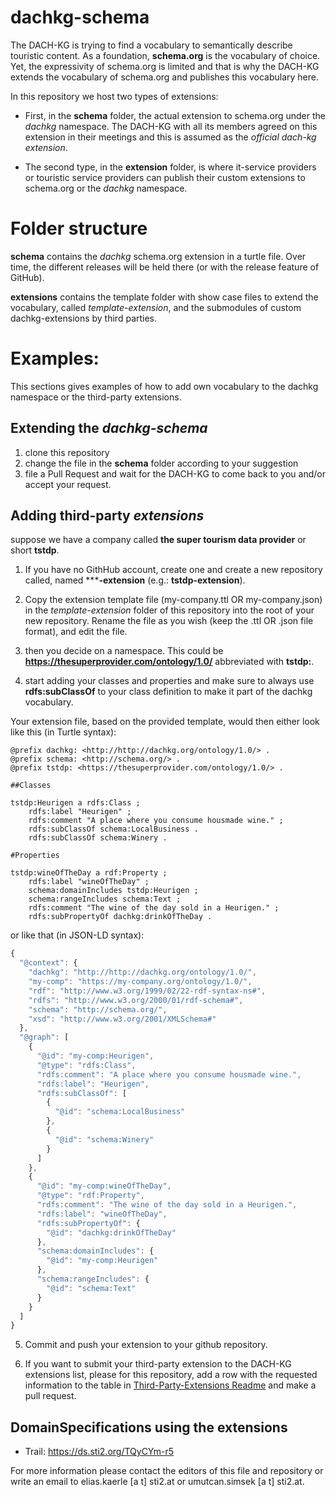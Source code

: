 # dachkg-schema

The DACH-KG is trying to find a vocabulary to semantically describe touristic content. As a foundation, **schema.org** is the vocabulary of choice. Yet, the expressivity of schema.org is limited and that is why the DACH-KG extends the vocabulary of schema.org and publishes this vocabulary here.

In this repository we host two types of extensions:

* First, in the **schema** folder, the actual extension to schema.org under the *dachkg* namespace. The DACH-KG with all its members agreed on this extension in their meetings and this is assumed as the *official dach-kg extension*.

* The second type, in the **extension** folder, is where it-service providers or touristic service providers can publish their custom extensions to schema.org or the *dachkg* namespace.

# Folder structure

**schema** contains the *dachkg* schema.org extension in a turtle file. Over time, the different releases will be held there (or with the release feature of GitHub).

**extensions** contains the template folder with show case files to extend the vocabulary, called *template-extension*, and the submodules of custom dachkg-extensions by third parties.

# Examples:

This sections gives examples of how to add own vocabulary to the dachkg namespace or the third-party extensions.

## Extending the *dachkg-schema*

1. clone this repository
2. change the file in the **schema** folder according to your suggestion
3. file a Pull Request and wait for the DACH-KG to come back to you and/or accept your request.

## Adding third-party *extensions*

suppose we have a company called **the super tourism data provider** or short **tstdp**.

1. If you have no GithHub account, create one and create a new repository called, named *****-extension** (e.g.: **tstdp-extension**).

2. Copy the extension template file (my-company.ttl OR my-company.json) in the *template-extension* folder of this repository into the root of your new repository. Rename the file as you wish (keep the .ttl OR .json file format), and edit the file.
3. then you decide on a namespace. This could be **https://thesuperprovider.com/ontology/1.0/** abbreviated with **tstdp:**.
4. start adding your classes and properties and make sure to always use **rdfs:subClassOf** to your class definition to make it part of the dachkg vocabulary.

Your extension file, based on the provided template, would then either look like this (in Turtle syntax):

```turtle
@prefix dachkg: <http://http://dachkg.org/ontology/1.0/> .
@prefix schema: <http://schema.org/> .
@prefix tstdp: <https://thesuperprovider.com/ontology/1.0/> .

##Classes

tstdp:Heurigen a rdfs:Class ;
    rdfs:label "Heurigen" ;
    rdfs:comment "A place where you consume housmade wine." ;
    rdfs:subClassOf schema:LocalBusiness .
    rdfs:subClassOf schema:Winery .

#Properties

tstdp:wineOfTheDay a rdf:Property ;
    rdfs:label "wineOfTheDay" ;
    schema:domainIncludes tstdp:Heurigen ;
    schema:rangeIncludes schema:Text ;
    rdfs:comment "The wine of the day sold in a Heurigen." ;
    rdfs:subPropertyOf dachkg:drinkOfTheDay .
```
or like that (in JSON-LD syntax):

```javascript
{
  "@context": {
    "dachkg": "http://http://dachkg.org/ontology/1.0/",
    "my-comp": "https://my-company.org/ontology/1.0/",
    "rdf": "http://www.w3.org/1999/02/22-rdf-syntax-ns#",
    "rdfs": "http://www.w3.org/2000/01/rdf-schema#",
    "schema": "http://schema.org/",
    "xsd": "http://www.w3.org/2001/XMLSchema#"
  },
  "@graph": [
    {
      "@id": "my-comp:Heurigen",
      "@type": "rdfs:Class",
      "rdfs:comment": "A place where you consume housmade wine.",
      "rdfs:label": "Heurigen",
      "rdfs:subClassOf": [
        {
          "@id": "schema:LocalBusiness"
        },
        {
          "@id": "schema:Winery"
        }
      ]
    },
    {
      "@id": "my-comp:wineOfTheDay",
      "@type": "rdf:Property",
      "rdfs:comment": "The wine of the day sold in a Heurigen.",
      "rdfs:label": "wineOfTheDay",
      "rdfs:subPropertyOf": {
        "@id": "dachkg:drinkOfTheDay"
      },
      "schema:domainIncludes": {
        "@id": "my-comp:Heurigen"
      },
      "schema:rangeIncludes": {
        "@id": "schema:Text"
      }
    }
  ]
}
```

5. Commit and push your extension to your github repository.

6. If you want to submit your third-party extension to the DACH-KG extensions list, please for this repository, add a row with the requested information to the table in [Third-Party-Extensions Readme](extensions/README.md) and make a pull request.

## DomainSpecifications using the extensions

* Trail: https://ds.sti2.org/TQyCYm-r5

For more information please contact the editors of this file and repository or write an email to elias.kaerle [a t] sti2.at or umutcan.simsek [a t] sti2.at.
